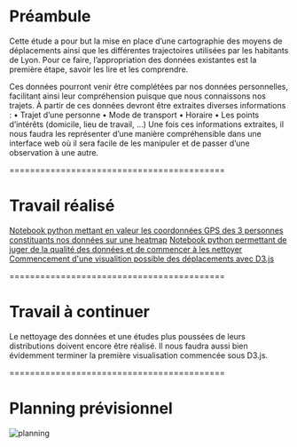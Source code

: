 # Préambule

Cette étude a pour but la mise en place d’une cartographie des moyens de déplacements ainsi que les différentes trajectoires utilisées par les habitants de Lyon. 
Pour ce faire, l’appropriation des données existantes est la première étape, savoir les lire et les comprendre.

Ces données pourront venir être complétées par nos données personnelles, facilitant ainsi leur compréhension puisque que nous connaissons nos trajets.
À partir de ces données devront être extraites diverses informations :
•	Trajet d’une personne
•	Mode de transport
•	Horaire
•	Les points d’intérêts (domicile, lieu de travail, …)
Une fois ces informations extraites, il nous faudra les représenter d’une manière compréhensible dans une interface web où il sera facile de les manipuler et de passer d’une observation à une autre.

==========================================

# Travail réalisé

[Notebook python mettant en valeur les coordonnées GPS des 3 personnes constituants nos données sur une heatmap](http://nbviewer.jupyter.org/github/AmigoCap/CampusFlow/blob/master/01-Etude_preliminaire.ipynb)
[Notebook python permettant de juger de la qualité des données et de commencer à les nettoyer](http://nbviewer.jupyter.org/github/AmigoCap/CampusFlow/blob/master/02-Donn%C3%A9es_Test.ipynb)
[Commencement d'une visualition possible des déplacements avec D3.js](https://bl.ocks.org/LucLafond/raw/a3e8b9c7bff410ee8cad977009cb64c0/fd4b009ea4764f23670ef742dee94e431f290131/)

==========================================

# Travail à continuer

Le nettoyage des données et une études plus poussées de leurs distributions doivent encore être réalisé.
Il nous faudra aussi bien évidemment terminer la première visualisation commencée sous D3.js.

==========================================

# Planning prévisionnel

![planning](https://image.noelshack.com/fichiers/2018/10/2/1520303009-planning.png)
